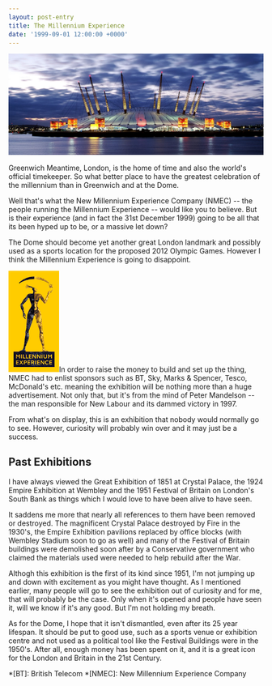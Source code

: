 ```yaml
---
layout: post-entry
title: The Millennium Experience
date: '1999-09-01 12:00:00 +0000'
---
```

![The Millennium Dome](/assets/images/1999/09/millennium_dome.jpg)

Greenwich Meantime, London, is the home of time and also the world's official timekeeper. So what better place to have the greatest celebration of the millennium than in Greenwich and at the Dome.

Well that's what the New Millennium Experience Company (NMEC) -- the people running the Millennium Experience -- would like you to believe. But is their experience (and in fact the 31st December 1999) going to be all that its been hyped up to be, or a massive let down?

The Dome should become yet another great London landmark and possibly used as a sports location for the proposed 2012 Olympic Games. However I think the Millennium Experience is going to disappoint.

<img src="/assets/images/1999/09/millennium_experience_logo.gif" alt="New Milliennium Experience Company Logo" class="right"/>In order to raise the money to build and set up the thing, NMEC had to enlist sponsors such as BT, Sky, Marks & Spencer, Tesco, McDonald's etc. meaning the exhibition will be nothing more than a huge advertisement. Not only that, but it's from the mind of Peter Mandelson -- the man responsible for New Labour and its dammed victory in 1997.

From what's on display, this is an exhibition that nobody would normally go to see. However, curiosity will probably win over and it may just be a success.

## Past Exhibitions
I have always viewed the Great Exhibition of 1851 at Crystal Palace, the 1924 Empire Exhibition at Wembley and the 1951 Festival of Britain on London's South Bank as things which I would love to have been alive to have seen.

It saddens me more that nearly all references to them have been removed or destroyed. The magnificent Crystal Palace destroyed by Fire in the 1930's, the Empire Exhibition pavilions replaced by office blocks (with Wembley Stadium soon to go as well) and many of the Festival of Britain buildings were  demolished soon after by a Conservative government who claimed the materials used were needed to help rebuild after the War.

Althogh this exhibition is the first of its kind since 1951, I'm not jumping up and down with excitement as you might have thought. As I mentioned earlier, many people will go to see the exhibition out of curiosity and for me, that will probably be the case. Only when it's opened and people have seen it, will we know if it's any good. But I'm not holding my breath.

As for the Dome, I hope that it isn't dismantled, even after its 25 year lifespan. It should be put to good use, such as a sports venue or exhibition centre and not used as a political tool like the Festival Buildings were in the 1950's. After all, enough money has been spent on it, and it is a great icon for the London and Britain in the 21st Century.

*[BT]: British Telecom
*[NMEC]: New Millennium Experience Company 